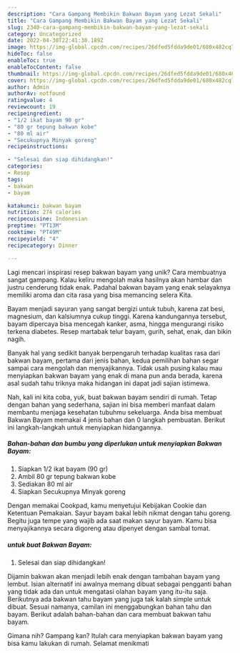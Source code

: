 ```yaml
---
description: "Cara Gampang Membikin Bakwan Bayam yang Lezat Sekali"
title: "Cara Gampang Membikin Bakwan Bayam yang Lezat Sekali"
slug: 2340-cara-gampang-membikin-bakwan-bayam-yang-lezat-sekali
category: Uncategorized
date: 2022-04-30T22:41:30.189Z
image: https://img-global.cpcdn.com/recipes/26dfed5fdda9de01/680x482cq70/bakwan-bayam-foto-resep-utama.jpg
hideToc: false
enableToc: true
enableTocContent: false
thumbnail: https://img-global.cpcdn.com/recipes/26dfed5fdda9de01/680x482cq70/bakwan-bayam-foto-resep-utama.jpg
cover: https://img-global.cpcdn.com/recipes/26dfed5fdda9de01/680x482cq70/bakwan-bayam-foto-resep-utama.jpg
author: Admin
authorAv: notfound
ratingvalue: 4
reviewcount: 19
recipeingredient:
- "1/2 ikat bayam 90 gr"
- "80 gr tepung bakwan kobe"
- "80 ml air"
- "Secukupnya Minyak goreng"
recipeinstructions:

- "Selesai dan siap dihidangkan!"
categories:
- Resep
tags:
- bakwan
- bayam

katakunci: bakwan bayam 
nutrition: 274 calories
recipecuisine: Indonesian
preptime: "PT13M"
cooktime: "PT49M"
recipeyield: "4"
recipecategory: Dinner

---
```





Lagi mencari inspirasi resep bakwan bayam yang unik? Cara membuatnya sangat gampang. Kalau keliru mengolah maka hasilnya akan hambar dan justru cenderung tidak enak. Padahal bakwan bayam yang enak selayaknya memiliki aroma dan cita rasa yang bisa memancing selera Kita.





Bayam menjadi sayuran yang sangat bergizi untuk tubuh, karena zat besi, magnesium, dan kalsiumnya cukup tinggi. Karena kandungannya tersebut, bayam dipercaya bisa mencegah kanker, asma, hingga mengurangi risiko terkena diabetes. Resep martabak telur bayam, gurih, sehat, enak, dan bikin nagih.

Banyak hal yang sedikit banyak berpengaruh terhadap kualitas rasa dari bakwan bayam, pertama dari jenis bahan, kedua pemilihan bahan segar sampai cara mengolah dan menyajikannya. Tidak usah pusing kalau mau menyiapkan bakwan bayam yang enak di mana pun anda berada, karena asal sudah tahu triknya maka hidangan ini dapat jadi sajian istimewa.






Nah, kali ini kita coba, yuk, buat bakwan bayam sendiri di rumah. Tetap dengan bahan yang sederhana, sajian ini bisa memberi manfaat dalam membantu menjaga kesehatan tubuhmu sekeluarga. Anda bisa membuat Bakwan Bayam memakai 4 jenis bahan dan 0 langkah pembuatan. Berikut ini langkah-langkah untuk menyiapkan hidangannya.

<!--inarticleads1-->

##### Bahan-bahan dan bumbu yang diperlukan untuk menyiapkan Bakwan Bayam:

1. Siapkan 1/2 ikat bayam (90 gr)
1. Ambil 80 gr tepung bakwan kobe
1. Sediakan 80 ml air
1. Siapkan Secukupnya Minyak goreng


Dengan memakai Cookpad, kamu menyetujui Kebijakan Cookie dan Ketentuan Pemakaian. Sayur bayam bakal lebih nikmat dengan tahu goreng. Begitu juga tempe yang wajib ada saat makan sayur bayam. Kamu bisa menyajikannya secara digoreng atau dipenyet dengan sambal tomat. 

<!--inarticleads2-->

#####  untuk buat Bakwan Bayam:


1. Selesai dan siap dihidangkan!

Dijamin bakwan akan menjadi lebih enak dengan tambahan bayam yang lembut. Isian alternatif ini awalnya memang dibuat sebagai pengganti bahan yang tidak ada dan untuk mengatasi olahan bayam yang itu-itu saja. Berikutnya ada bakwan tahu bayam yang juga tak kalah simple untuk dibuat. Sesuai namanya, camilan ini menggabungkan bahan tahu dan bayam. Berikut adalah bahan-bahan dan cara membuat bakwan tahu bayam. 

Gimana nih? Gampang kan? Itulah cara menyiapkan bakwan bayam yang bisa kamu lakukan di rumah. Selamat menikmati
